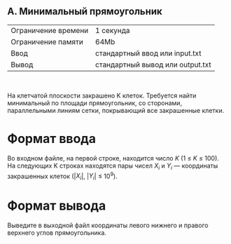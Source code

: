 ## A. Минимальный прямоугольник

|                     |           |
|---------------------|-----------|
| Ограничение времени | 1 секунда |
| Ограничение памяти  | 64Mb      |
| Ввод                | стандартный ввод или input.txt  |
| Вывод               | стандартный вывод или output.txt |

<br>

На клетчатой плоскости закрашено K клеток. Требуется найти минимальный по площади прямоугольник, со сторонами, параллельными линиям сетки, покрывающий все закрашенные клетки.

# Формат ввода

Во входном файле, на первой строке, находится число *K* (1 ≤ *K* ≤ 100). На следующих K строках находятся пары чисел *X<sub>i</sub>* и *Y<sub>i</sub>* — координаты закрашенных клеток (|*X<sub>i</sub>*|, |*Y<sub>i</sub>*| ≤ 10<sup>9</sup>).

# Формат вывода

Выведите в выходной файл координаты левого нижнего и правого верхнего углов прямоугольника.
